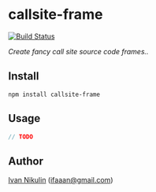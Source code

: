 # callsite-frame
[![Build Status](https://api.travis-ci.org/inikulin/callsite-frame.svg)](https://travis-ci.org/inikulin/callsite-frame)

*Create fancy call site source code frames..*


## Install
```
npm install callsite-frame
```

## Usage
```js
// TODO
```

## Author
[Ivan Nikulin](https://github.com/inikulin) (ifaaan@gmail.com)
